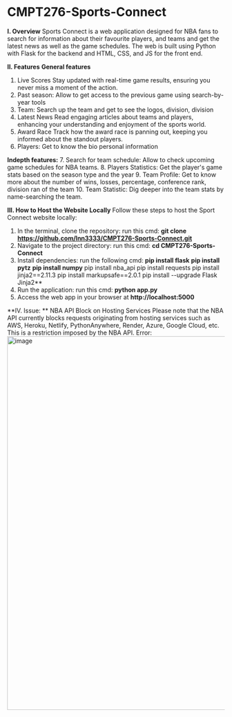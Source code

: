 # CMPT276-Sports-Connect

**I. Overview**
Sports Connect is a web application designed for NBA fans to search for information about their favourite players, and teams and get the latest news as well as the game schedules. The web is built using Python with Flask for the backend and HTML, CSS, and JS for the front end.

**II. Features**
**General features**
1. Live Scores
Stay updated with real-time game results, ensuring you never miss a moment of the action.
2. Past season: 
Allow to get access to the previous game using search-by-year tools
3. Team: 
Search up the team and get to see the logos, division, division
4. Latest News
Read engaging articles about teams and players, enhancing your understanding and enjoyment of the sports world.
5. Award Race
Track how the award race is panning out, keeping you informed about the standout players.
6. Players:
Get to know the bio personal information 

**Indepth features:**
7. Search for team schedule:
Allow to check upcoming game schedules for NBA teams.
8. Players Statistics:
Get the player's game stats based on the season type and the year
9. Team Profile:
Get to know more about the number of wins, losses, percentage, conference rank, division ran of the team
10. Team Statistic:
Dig deeper into the team stats by name-searching the team. 

**III. How to Host the Website Locally**
Follow these steps to host the Sport Connect website locally:

1. In the terminal, clone the repository:
run this cmd: **git clone https://github.com/lnn3333/CMPT276-Sports-Connect.git**
2. Navigate to the project directory: 
run this cmd: **cd CMPT276-Sports-Connect**
3. Install dependencies: 
run the following cmd:
**pip install flask**
**pip install pytz**
**pip install numpy**
pip install nba_api
pip install requests
pip install jinja2==2.11.3
pip install markupsafe==2.0.1
pip install --upgrade Flask Jinja2**
4. Run the application: 
run this cmd: **python app.py**
5. Access the web app in your browser at **http://localhost:5000**


**IV. Issue: **
NBA API Block on Hosting Services
  Please note that the NBA API currently blocks requests originating from hosting services such as AWS, Heroku, Netlify, PythonAnywhere, Render, Azure, Google Cloud, etc. This is a restriction imposed by the NBA API.
Error:
<img width="863" alt="image" src="https://github.com/lnn3333/CMPT276-Sports-Connect/assets/136864245/caa12bc8-6307-406a-bbcf-60c651e5a10a">
